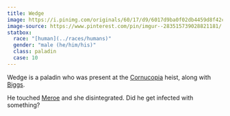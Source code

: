 ```yaml
---
title: Wedge
image: https://i.pinimg.com/originals/60/17/d9/6017d9ba0f02db4459d8f42c457321bc.jpg
image-source: https://www.pinterest.com/pin/imgur--283515739028821181/
statbox:
  race: "[human](../races/humans)"
  gender: "male (he/him/his)"
  class: paladin
  case: 10
---
```


Wedge is a paladin who was present at the
[Cornucopia](../reliquaries/cornucopia) heist, along with [Biggs](biggs).

He touched [Meroe](meroe) and she disintegrated.
Did he get infected with something?
